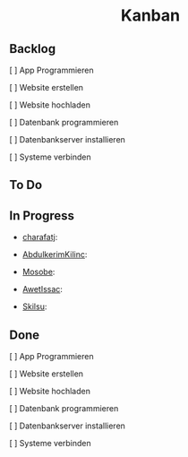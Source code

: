 <h1 align="center">Kanban</h1>

## Backlog

[ ] App Programmieren

[ ] Website erstellen

[ ] Website hochladen

[ ] Datenbank programmieren

[ ] Datenbankserver installieren

[ ] Systeme verbinden

## To Do

## In Progress

- [charafatj](https://github.com/charafatj "charafatj"):

- [AbdulkerimKilinc](https://github.com/AbdulkerimKilinc "AbdulkerimKilinc"):

- [Mosobe](https://github.com/Mosobe "Mosobe"):

- [AwetIssac](https://github.com/AwetIssac "AwetIssac"):

- [Skilsu](https://github.com/Skilsu "Skilsu"):

## Done

[ ] App Programmieren

[ ] Website erstellen

[ ] Website hochladen

[ ] Datenbank programmieren

[ ] Datenbankserver installieren

[ ] Systeme verbinden
